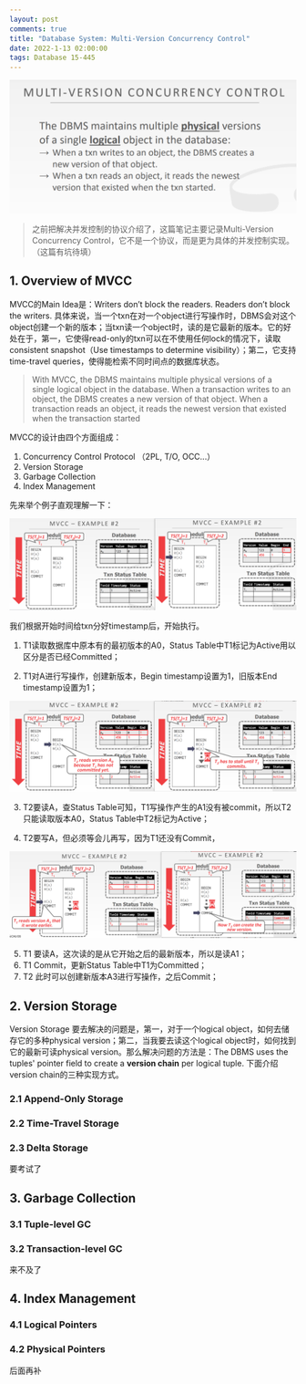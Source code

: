 ```yaml
---
layout: post
comments: true
title: "Database System: Multi-Version Concurrency Control"
date: 2022-1-13 02:00:00
tags: Database 15-445
---
```


<img src="../assets/images/2022-1-13-multi-version-concurrency-control/image-20220115175023145.png" alt="image-20220115175023145" style="zoom:67%;" />

> 之前把解决并发控制的协议介绍了，这篇笔记主要记录Multi-Version Concurrency Control，它不是一个协议，而是更为具体的并发控制实现。（这篇有坑待填）

<!--more-->



## 1. Overview of MVCC

MVCC的Main Idea是：Writers don’t block the readers. Readers don’t block the writers. 具体来说，当一个txn在对一个object进行写操作时，DBMS会对这个object创建一个新的版本；当txn读一个object时，读的是它最新的版本。它的好处在于，第一，它使得read-only的txn可以在不使用任何lock的情况下，读取consistent snapshot（Use timestamps to determine visibility）；第二，它支持time-travel queries，使得能检索不同时间点的数据库状态。

> With MVCC, the DBMS maintains multiple physical versions of a single logical object in the database. When a transaction writes to an object, the DBMS creates a new version of that object. When a transaction reads an object, it reads the newest version that existed when the transaction started

MVCC的设计由四个方面组成：

1. Concurrency Control Protocol （2PL, T/O, OCC...）
2. Version Storage 
3. Garbage Collection 
4. Index Management

先来举个例子直观理解一下：

<img src="../assets/images/2022-1-13-multi-version-concurrency-control/image-20220115180217516.png" alt="image-20220115180217516" style="zoom:80%;" />

我们根据开始时间给txn分好timestamp后，开始执行。

1. T1读取数据库中原本有的最初版本的A0，Status Table中T1标记为Active用以区分是否已经Committed；

2. T1对A进行写操作，创建新版本，Begin timestamp设置为1，旧版本End timestamp设置为1；

<img src="../assets/images/2022-1-13-multi-version-concurrency-control/image-20220115180241759.png" alt="image-20220115180241759" style="zoom:80%;" />

3. T2要读A，查Status Table可知，T1写操作产生的A1没有被commit，所以T2只能读取版本A0，Status Table中T2标记为Active；

4. T2要写A，但必须等会儿再写，因为T1还没有Commit，

<img src="../assets/images/2022-1-13-multi-version-concurrency-control/image-20220115180356385.png" alt="image-20220115180356385" style="zoom:80%;" />

5. T1 要读A，这次读的是从它开始之后的最新版本，所以是读A1；
6. T1 Commit，更新Status Table中T1为Committed；
7. T2 此时可以创建新版本A3进行写操作，之后Commit；



## 2. Version Storage 

Version Storage 要去解决的问题是，第一，对于一个logical object，如何去储存它的多种physical version；第二，当我要去读这个logical object时，如何找到它的最新可读physical version。那么解决问题的方法是：The DBMS uses the tuples' pointer field to create a **version chain** per logical tuple. 下面介绍version chain的三种实现方式。



### 2.1 Append-Only Storage

### 2.2 Time-Travel Storage

### 2.3 Delta Storage

要考试了





## 3. Garbage Collection 

### 3.1 Tuple-level GC

### 3.2 Transaction-level GC

来不及了





## 4. Index Management

### 4.1 Logical Pointers

### 4.2 Physical Pointers

后面再补
